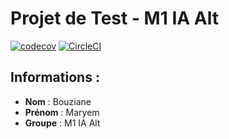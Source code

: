 # Projet de Test - M1 IA Alt

[![codecov](https://codecov.io/gh/BouzianeMaryem/ceri-m1-techniques-de-test/graph/badge.svg?token=6WQJWMQFOP)](https://codecov.io/gh/BouzianeMaryem/ceri-m1-techniques-de-test)
[![CircleCI](https://dl.circleci.com/status-badge/img/gh/BouzianeMaryem/ceri-m1-techniques-de-test/tree/master.svg?style=svg)](https://dl.circleci.com/status-badge/redirect/gh/BouzianeMaryem/ceri-m1-techniques-de-test/tree/master)

## Informations :

- **Nom** : Bouziane
- **Prénom** : Maryem
- **Groupe** : M1 IA Alt
